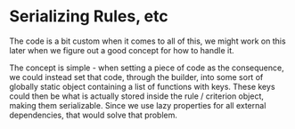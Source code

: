 # Serializing Rules, etc
The code is a bit custom when it comes to all of this, we might work on this later when we figure out a good concept for how to handle it.

The concept is simple - when setting a piece of code as the consequence, we could instead set that code, through the builder, into some sort of globally static object containing a list of functions with keys. These keys could then be what is actually stored inside the rule / criterion object, making them serializable. Since we use lazy properties for all external dependencies, that would solve that problem. 